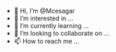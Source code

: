 - 👋 Hi, I’m @Mcesagar
- 👀 I’m interested in ...
- 🌱 I’m currently learning ...
- 💞️ I’m looking to collaborate on ...
- 📫 How to reach me ...

<!---
Mcesagar/Mcesagar is a ✨ special ✨ repository because its `README.md` (this file) appears on your GitHub profile.
You can click the Preview link to take a look at your changes.
--->
